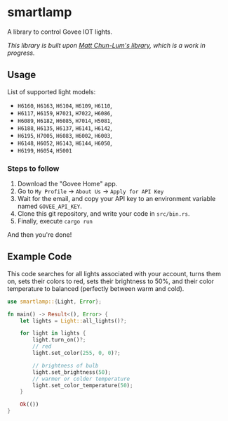 # smartlamp

A library to control Govee IOT lights.

_This library is built upon [Matt Chun-Lum's library](https://github.com/mattcl/govee-rs), which is a work in progress._

## Usage

List of supported light models:
 - `H6160`, `H6163`, `H6104`, `H6109`, `H6110`,
 - `H6117`, `H6159`, `H7021`, `H7022`, `H6086`,
 - `H6089`, `H6182`, `H6085`, `H7014`, `H5081`,
 - `H6188`, `H6135`, `H6137`, `H6141`, `H6142`,
 - `H6195`, `H7005`, `H6083`, `H6002`, `H6003`,
 - `H6148`, `H6052`, `H6143`, `H6144`, `H6050`,
 - `H6199`, `H6054`, `H5001`


### Steps to follow

1. Download the "Govee Home" app.
2. Go to `My Profile` -> `About Us` -> `Apply for API Key`
3. Wait for the email, and copy your API key to an environment variable named `GOVEE_API_KEY`.
4. Clone this git repository, and write your code in `src/bin.rs`.
5. Finally, execute `cargo run`

And then you're done!

## Example Code

This code searches for all lights associated with your account, turns them on, sets their colors to red, sets their brightness to 50%, and their color temperature to balanced (perfectly between warm and cold).

```rust
use smartlamp::{Light, Error};

fn main() -> Result<(), Error> {
    let lights = Light::all_lights()?;

    for light in lights {
        light.turn_on()?;
        // red
        light.set_color(255, 0, 0)?;

        // brightness of bulb
        light.set_brightness(50);
        // warmer or colder temperature
        light.set_color_temperature(50);
    }

    Ok(())
}
```
